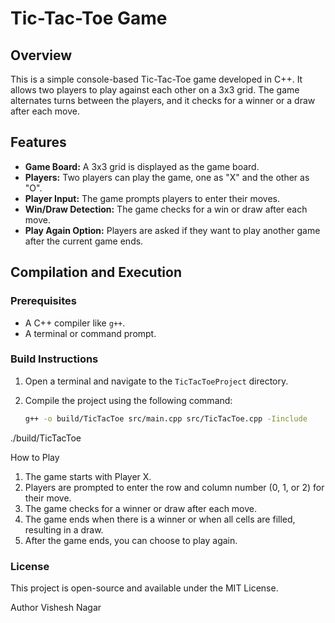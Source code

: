 # Tic-Tac-Toe Game

## Overview
This is a simple console-based Tic-Tac-Toe game developed in C++. It allows two players to play against each other on a 3x3 grid. The game alternates turns between the players, and it checks for a winner or a draw after each move.

## Features
- **Game Board:** A 3x3 grid is displayed as the game board.
- **Players:** Two players can play the game, one as "X" and the other as "O".
- **Player Input:** The game prompts players to enter their moves.
- **Win/Draw Detection:** The game checks for a win or draw after each move.
- **Play Again Option:** Players are asked if they want to play another game after the current game ends.

## Compilation and Execution

### Prerequisites
- A C++ compiler like `g++`.
- A terminal or command prompt.

### Build Instructions
1. Open a terminal and navigate to the `TicTacToeProject` directory.
2. Compile the project using the following command:

   ```bash
   g++ -o build/TicTacToe src/main.cpp src/TicTacToe.cpp -Iinclude

./build/TicTacToe

How to Play
1. The game starts with Player X.
2. Players are prompted to enter the row and column number (0, 1, or 2) for their move.
3. The game checks for a winner or draw after each move.
4. The game ends when there is a winner or when all cells are filled, resulting in a draw.
5. After the game ends, you can choose to play again.

### License
This project is open-source and available under the MIT License.

Author
Vishesh Nagar